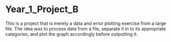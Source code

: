 # Year_1_Project_B
This is a project that is merely a data and error plotting exercise from a large file. The idea was to process data from a file, separate it in to its appropriate categories, and plot the graph accordingly before outputting it.

